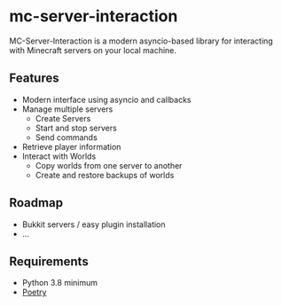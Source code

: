 # mc-server-interaction

MC-Server-Interaction is a modern asyncio-based library for interacting with Minecraft servers on your local machine.

## Features

- Modern interface using asyncio and callbacks
- Manage multiple servers
    - Create Servers
    - Start and stop servers
    - Send commands
- Retrieve player information
- Interact with Worlds
    - Copy worlds from one server to another
    - Create and restore backups of worlds

## Roadmap

- Bukkit servers / easy plugin installation
- ...

## Requirements

- Python 3.8 minimum
- [Poetry](https://python-poetry.org/)
